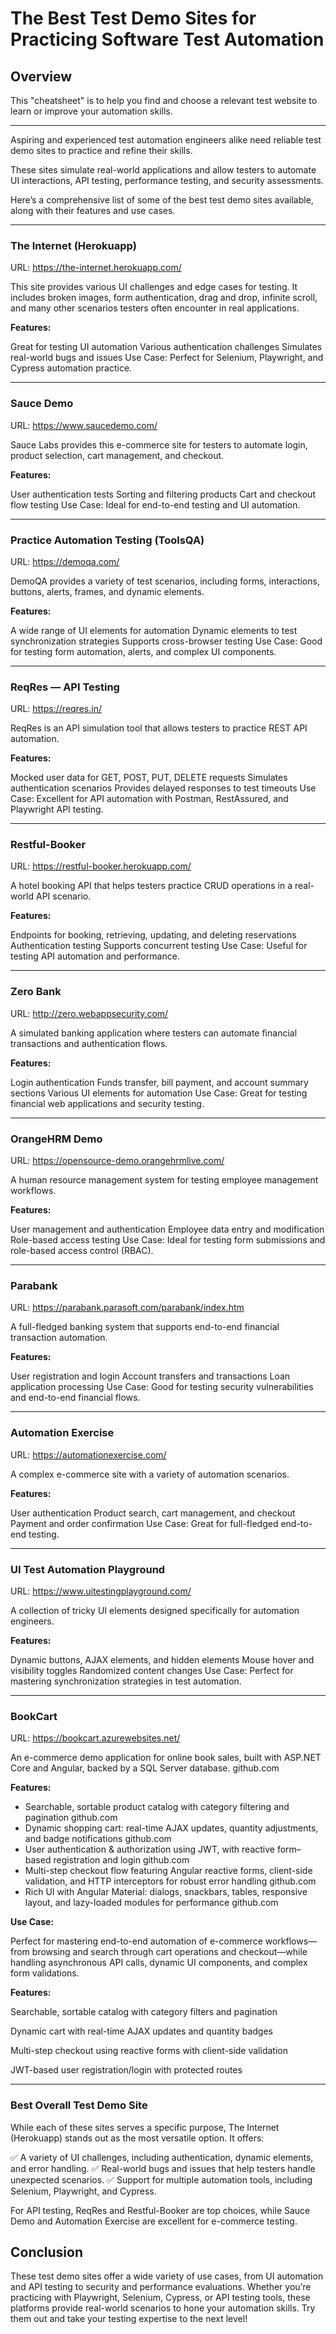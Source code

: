 ﻿# The Best Test Demo Sites for Practicing Software Test Automation

## Overview
This "cheatsheet" is to help you find and choose a relevant test website to learn or improve your automation skills.

* * *

Aspiring and experienced test automation engineers alike need reliable test demo sites to practice and refine their skills.

These sites simulate real-world applications and allow testers to automate UI interactions, API testing, performance testing, and security assessments.

Here’s a comprehensive list of some of the best test demo sites available, along with their features and use cases.

* * *

### The Internet (Herokuapp)
URL: https://the-internet.herokuapp.com/

This site provides various UI challenges and edge cases for testing. It includes broken images, form authentication, drag and drop, infinite scroll, and many other scenarios testers often encounter in real applications.

**Features:**

Great for testing UI automation
Various authentication challenges
Simulates real-world bugs and issues
Use Case: Perfect for Selenium, Playwright, and Cypress automation practice.

* * *

### Sauce Demo
URL: https://www.saucedemo.com/

Sauce Labs provides this e-commerce site for testers to automate login, product selection, cart management, and checkout.

**Features:**

User authentication tests
Sorting and filtering products
Cart and checkout flow testing
Use Case: Ideal for end-to-end testing and UI automation.

* * *

### Practice Automation Testing (ToolsQA)
URL: https://demoqa.com/

DemoQA provides a variety of test scenarios, including forms, interactions, buttons, alerts, frames, and dynamic elements.

**Features:**

A wide range of UI elements for automation
Dynamic elements to test synchronization strategies
Supports cross-browser testing
Use Case: Good for testing form automation, alerts, and complex UI components.

* * *

### ReqRes — API Testing
URL: https://reqres.in/

ReqRes is an API simulation tool that allows testers to practice REST API automation.

**Features:**

Mocked user data for GET, POST, PUT, DELETE requests
Simulates authentication scenarios
Provides delayed responses to test timeouts
Use Case: Excellent for API automation with Postman, RestAssured, and Playwright API testing.


* * *

### Restful-Booker
URL: https://restful-booker.herokuapp.com/

A hotel booking API that helps testers practice CRUD operations in a real-world API scenario.

**Features:**

Endpoints for booking, retrieving, updating, and deleting reservations
Authentication testing
Supports concurrent testing
Use Case: Useful for testing API automation and performance.

* * *

### Zero Bank
URL: http://zero.webappsecurity.com/

A simulated banking application where testers can automate financial transactions and authentication flows.

**Features:**

Login authentication
Funds transfer, bill payment, and account summary sections
Various UI elements for automation
Use Case: Great for testing financial web applications and security testing.

* * *

### OrangeHRM Demo
URL: https://opensource-demo.orangehrmlive.com/

A human resource management system for testing employee management workflows.

**Features:**

User management and authentication
Employee data entry and modification
Role-based access testing
Use Case: Ideal for testing form submissions and role-based access control (RBAC).

* * *

### Parabank
URL: https://parabank.parasoft.com/parabank/index.htm

A full-fledged banking system that supports end-to-end financial transaction automation.

**Features:**

User registration and login
Account transfers and transactions
Loan application processing
Use Case: Good for testing security vulnerabilities and end-to-end financial flows.

* * *

### Automation Exercise
URL: https://automationexercise.com/

A complex e-commerce site with a variety of automation scenarios.

**Features:**

User authentication
Product search, cart management, and checkout
Payment and order confirmation
Use Case: Great for full-fledged end-to-end testing.


* * *

### UI Test Automation Playground
URL: https://www.uitestingplayground.com/

A collection of tricky UI elements designed specifically for automation engineers.

**Features:**

Dynamic buttons, AJAX elements, and hidden elements
Mouse hover and visibility toggles
Randomized content changes
Use Case: Perfect for mastering synchronization strategies in test automation.

* * *

### BookCart
URL: https://bookcart.azurewebsites.net/

An e-commerce demo application for online book sales, built with ASP.NET Core and Angular, backed by a SQL Server database. 
github.com

**Features:**

- Searchable, sortable product catalog with category filtering and pagination 
github.com
- Dynamic shopping cart: real-time AJAX updates, quantity adjustments, and badge notifications 
github.com
- User authentication & authorization using JWT, with reactive form–based registration and login 
github.com
- Multi-step checkout flow featuring Angular reactive forms, client-side validation, and HTTP interceptors for robust error handling 
github.com
- Rich UI with Angular Material: dialogs, snackbars, tables, responsive layout, and lazy-loaded modules for performance 
github.com

**Use Case:**

Perfect for mastering end-to-end automation of e-commerce workflows—from browsing and search through cart operations and checkout—while handling asynchronous API calls, dynamic UI components, and complex form validations.

**Features:**

Searchable, sortable catalog with category filters and pagination

Dynamic cart with real-time AJAX updates and quantity badges

Multi-step checkout using reactive forms with client-side validation

JWT-based user registration/login with protected routes

* * *

### Best Overall Test Demo Site
While each of these sites serves a specific purpose, The Internet (Herokuapp) stands out as the most versatile option. It offers:

✅ A variety of UI challenges, including authentication, dynamic elements, and error handling.
✅ Real-world bugs and issues that help testers handle unexpected scenarios.
✅ Support for multiple automation tools, including Selenium, Playwright, and Cypress.

For API testing, ReqRes and Restful-Booker are top choices, while Sauce Demo and Automation Exercise are excellent for e-commerce testing.

## Conclusion
These test demo sites offer a wide variety of use cases, from UI automation and API testing to security and performance evaluations. Whether you’re practicing with Playwright, Selenium, Cypress, or API testing tools, these platforms provide real-world scenarios to hone your automation skills. Try them out and take your testing expertise to the next level!
